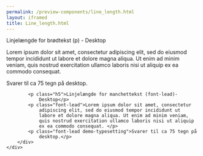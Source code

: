 ```yaml
--- 
permalink: /preview-components/line_length.html
layout: iframed 
title: Line_length.html
---
```

<div class="container">
    <div class="row">
        <div class="col-12">
            <p class="h5">Linjelængde for brødtekst (p) - Desktop</p>
            <p>Lorem ipsum dolor sit amet, consectetur adipiscing elit,
                sed do eiusmod tempor incididunt ut labore et dolore magna
                aliqua. Ut enim ad minim veniam, quis nostrud exercitation
                ullamco laboris nisi ut aliquip ex ea commodo consequat.
            </p>
            <p class="demo-typesetting">Svarer til ca 75 tegn på desktop.
            </p>

            <p class="h5">Linjelængde for manchettekst (font-lead)-
                Desktop</p>
            <p class="font-lead">Lorem ipsum dolor sit amet, consectetur
                adipiscing elit, sed do eiusmod tempor incididunt ut
                labore et dolore magna aliqua. Ut enim ad minim veniam,
                quis nostrud exercitation ullamco laboris nisi ut aliquip
                ex ea commodo consequat. </p>
            <p class="font-lead demo-typesetting">Svarer til ca 75 tegn på
                desktop.</p>
        </div>
    </div>
</div>